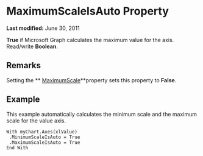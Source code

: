 
# MaximumScaleIsAuto Property

 **Last modified:** June 30, 2011

 **True** if Microsoft Graph calculates the maximum value for the axis. Read/write **Boolean**.

## Remarks

Setting the  ** [MaximumScale](1fd6633e-7782-78d0-ba24-9c3d46f85471.md)**property sets this property to  **False**.


## Example

This example automatically calculates the minimum scale and the maximum scale for the value axis.


```
With myChart.Axes(xlValue) 
 .MinimumScaleIsAuto = True 
 .MaximumScaleIsAuto = True 
End With
```

